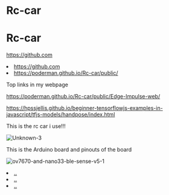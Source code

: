# Rc-car
<h1 >Rc-car </h1>

https://github.com

<li> <a  href="https://github.com">https://github.com</a>

 <li> <a  href="https://poderman.github.io/Rc-car/public/">https://poderman.github.io/Rc-car/public/</a>

Top links in my webpage

https://poderman.github.io/Rc-car/public/Edge-Impulse-web/

https://hpssjellis.github.io/beginner-tensorflowjs-examples-in-javascript/tfjs-models/handpose/index.html


This is the rc car i use!!!

![Unknown-3](https://user-images.githubusercontent.com/54966276/116627037-3689e400-a901-11eb-8c48-a42b1af331bd.jpeg)


This is the Arduino board and pinouts of the board

![ov7670-and-nano33-ble-sense-v5-1](https://user-images.githubusercontent.com/54966276/116629235-9f735b00-a905-11eb-8df2-731b3bd71d35.png)


   
   <li> <a  href="...">..</a>
    <li> <a  href="...">..</a>
     <li> <a  href="...">..</a>
